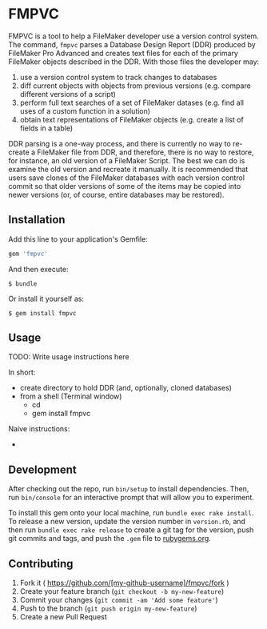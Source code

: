 # FMPVC

FMPVC is a tool to help a FileMaker developer use a version control system.  The command, `fmpvc` parses a Database Design Report (DDR) produced by FileMaker Pro Advanced and creates text files for each of the primary FileMaker objects described in the DDR.  With those files the developer may:

1. use a version control system to track changes to databases
1. diff current objects with objects from previous versions (e.g. compare different versions of a script)
2. perform full text searches of a set of FileMaker datases (e.g. find all uses of a custom function in a solution)
3. obtain text representations of FileMaker objects (e.g. create a list of fields in a table)

DDR parsing is a one-way process, and there is currently no way to re-create a FileMaker file from DDR, and therefore, there is no way to restore, for instance, an old version of a FileMaker Script.  The best we can do is examine the old version and recreate it manually.  It is recommended that users save clones of the FileMaker databases with each version control commit so that older versions of some of the items may be copied into newer versions (or, of course, entire databases may be restored).


## Installation

Add this line to your application's Gemfile:

```ruby
gem 'fmpvc'
```

And then execute:

    $ bundle

Or install it yourself as:

    $ gem install fmpvc

## Usage

TODO: Write usage instructions here

In short:

- create directory to hold DDR (and, optionally, cloned databases)
- from a shell (Terminal window)
	- cd 
	- gem install fmpvc


Naive instructions:

- 


## Development

After checking out the repo, run `bin/setup` to install dependencies. Then, run `bin/console` for an interactive prompt that will allow you to experiment.

To install this gem onto your local machine, run `bundle exec rake install`. To release a new version, update the version number in `version.rb`, and then run `bundle exec rake release` to create a git tag for the version, push git commits and tags, and push the `.gem` file to [rubygems.org](https://rubygems.org).

## Contributing

1. Fork it ( https://github.com/[my-github-username]/fmpvc/fork )
2. Create your feature branch (`git checkout -b my-new-feature`)
3. Commit your changes (`git commit -am 'Add some feature'`)
4. Push to the branch (`git push origin my-new-feature`)
5. Create a new Pull Request
